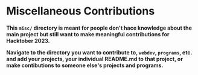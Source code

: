 # Miscellaneous Contributions

**This `misc/` directory is meant for people don't hace knowledge about the main project but still want to make meaningful contributions for Hacktober 2023.**

**Navigate to the directory you want to contribute to, `webdev`, `programs`, etc. and add your projects, your individual README.md to that project, or make contibutions to someone else's projects and programs.**
